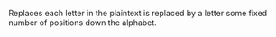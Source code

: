 Replaces each letter in the plaintext is replaced by a letter some fixed number of positions down the alphabet.